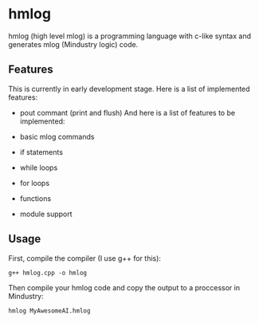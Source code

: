 # hmlog
hmlog (high level mlog) is a programming language with c-like syntax and generates mlog (Mindustry logic) code.

## Features
This is currently in early development stage. Here is a list of implemented features:
* pout commant (print and flush)
And here is a list of features to be implemented:

* basic mlog commands
* if statements
* while loops
* for loops
* functions
* module support

## Usage
First, compile the compiler (I use g++ for this):

``` g++ hmlog.cpp -o hmlog ```

Then compile your hmlog code and copy the output to a proccessor in Mindustry:

``` hmlog MyAwesomeAI.hmlog ```
